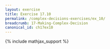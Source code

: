 ```yaml
---
layout: exercise
title: Exercise 17.10
permalink: /complex-decisions-exercises/ex_10/
breadcrumb: 17-Making-Complex-Decision
canonical_id: ch17ex10
---
```


{% include mathjax_support %}

